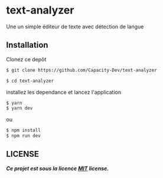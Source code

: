 # text-analyzer
Une un simple éditeur de texte avec détection de langue

## Installation
Clonez ce depôt 
```bash
$ git clone https://github.com/Capacity-Dev/text-analyzer

$ cd text-analyzer
```
installez les dependance et lancez l'application

```bash
$ yarn
$ yarn dev
```
ou
```bash
$ npm install
$ npm run dev
````

## LICENSE

***Ce projet est sous la licence [MIT](https://mths.be/mit) license.***